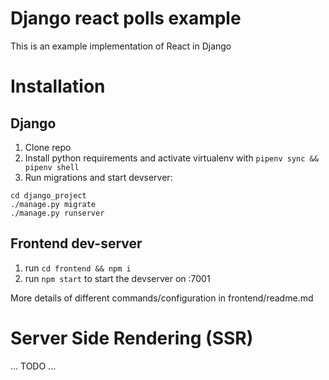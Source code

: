 # Django react polls example
This is an example implementation of React in Django

# Installation

## Django
1. Clone repo 
2. Install python requirements and activate virtualenv with `pipenv sync && pipenv shell`
3. Run migrations and start devserver:
```
cd django_project
./manage.py migrate
./manage.py runserver
```

## Frontend dev-server
1. run `cd frontend && npm i`
2. run `npm start` to start the devserver on :7001

More details of different commands/configuration in frontend/readme.md


# Server Side Rendering (SSR)
... TODO ...
